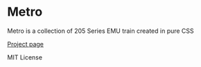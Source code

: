 # Metro
Metro is a collection of 205 Series EMU train created in pure CSS

[Project page](https://alfianerlian.github.io/metro)

MIT License